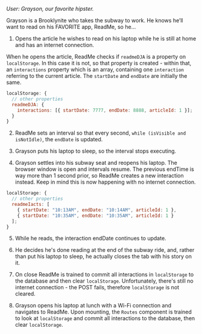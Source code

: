 _User: Grayson, our favorite hipster._

Grayson is a Brooklynite who takes the subway to work. He knows he’ll want to read on his FAVORITE app, ReadMe, so he...

1.  Opens the article he wishes to read on his laptop while he is still at home and has an internet connection.

When he opens the article, ReadMe checks if `readmeDJA` is a property on `localStorage`. In this case it is not, so that property is created - within that, an `interactions` property which is an array, containing one `interaction` referring to the current article. The `startDate` and `endDate` are initially the same.

```js
localStorage: {
  // other properties
  readmeDJA: {
    interactions: [{ startDate: 7777, endDate: 8888, articleId: 1 }];
  }
}
```

2.  ReadMe sets an interval so that every second, `while (isVisible and isNotIdle)`, the `endDate` is updated.

3.  Grayson puts his laptop to sleep, so the interval stops executing.

4.  Grayson settles into his subway seat and reopens his laptop. The browser window is open and intervals resume. The previous endTime is way more than 1 second prior, so ReadMe creates a new interaction instead. Keep in mind this is now happening with no internet connection.

```js
localStorage: {
  // other properties
  readmeIacts: [
    { startDate: "10:13AM", endDate: "10:14AM", articleId: 1 },
    { startDate: "10:35AM", endDate: "10:35AM", articleId: 1 }
  ];
}
```

5.  While he reads, the interaction endDate continues to update.

6.  He decides he's done reading at the end of the subway ride, and, rather than put his laptop to sleep, he actually closes the tab with his story on it.

7.  On close ReadMe is trained to commit all interactions in `localStorage` to the database and then clear `localStorage`. Unfortunately, there's still no internet connection - the POST fails, therefore `localStorage` is not cleared.

8.  Grayson opens his laptop at lunch with a Wi-Fi connection and navigates to ReadMe. Upon mounting, the `Routes` component is trained to look at `localStorage` and commit all interactions to the database, then clear `localStorage`.
